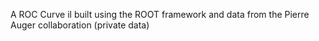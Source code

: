 A ROC Curve il built using the ROOT framework and data from the Pierre Auger collaboration (private data)
